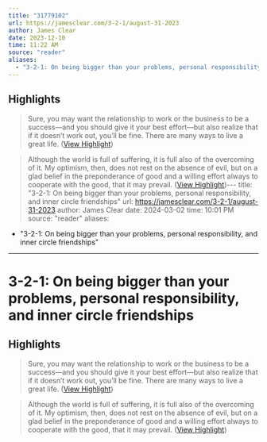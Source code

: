 ```yaml
---
title: "31779102"
url: https://jamesclear.com/3-2-1/august-31-2023
author: James Clear
date: 2023-12-10
time: 11:22 AM
source: "reader"
aliases:
  - "3-2-1: On being bigger than your problems, personal responsibility, and inner circle friendships"
---
```

## Highlights
> Sure, you may want the relationship to work or the business to be a success—and you should give it your best effort—but also realize that if it doesn’t work out, you’ll be fine. There are many ways to live a great life. ([View Highlight](https://read.readwise.io/read/01h993whvdrn6067bqgbd6p1y6))

> Although the world is full of suffering, it is full also of the overcoming of it. My optimism, then, does not rest on the absence of evil, but on a glad belief in the preponderance of good and a willing effort always to cooperate with the good, that it may prevail. ([View Highlight](https://read.readwise.io/read/01h993yp2s4djgyjrv2dkyc2b4))---
title: "3-2-1: On being bigger than your problems, personal responsibility, and inner circle friendships"
url: https://jamesclear.com/3-2-1/august-31-2023
author: James Clear
date: 2024-03-02
time: 10:01 PM
source: "reader"
aliases:
  - "3-2-1: On being bigger than your problems, personal responsibility, and inner circle friendships"
---
# 3-2-1: On being bigger than your problems, personal responsibility, and inner circle friendships

## Highlights
> Sure, you may want the relationship to work or the business to be a success—and you should give it your best effort—but also realize that if it doesn’t work out, you’ll be fine. There are many ways to live a great life. ([View Highlight](https://read.readwise.io/read/01h993whvdrn6067bqgbd6p1y6))

> Although the world is full of suffering, it is full also of the overcoming of it. My optimism, then, does not rest on the absence of evil, but on a glad belief in the preponderance of good and a willing effort always to cooperate with the good, that it may prevail. ([View Highlight](https://read.readwise.io/read/01h993yp2s4djgyjrv2dkyc2b4))

